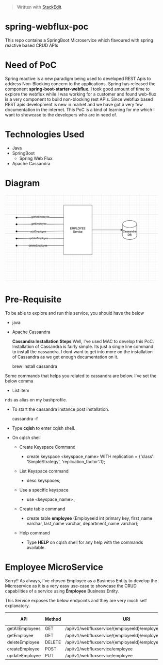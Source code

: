 


> Written with [StackEdit](https://stackedit.io/).
# spring-webflux-poc

This repo contains a SpringBoot Microservice which flavoured with spring reactive based CRUD APIs

# Need of PoC
Spring reactive is a new paradigm being used to developed REST Apis to address Non-Blocking concern to the applications. Spring has released the component **spring-boot-starter-webflux**. I took good amount of time to explore the webflux while I was working for a customer and found web-flux is a very component to build non-blocking rest APIs. Since webflux based REST apis development is new in market and we have got a very few documentation in the internet. This PoC is a kind of learning for me which I want to showcase to the developers who are in need of. 

# Technologies Used

 - Java
 - SpringBoot
	 - Spring Web Flux
 - Apache Cassandra

# Diagram
![Image description](Arch.png)

# Pre-Requisite
To be able to explore and run this service, you should have the below

 - java
 - Apache Cassandra
 
	 **Cassandra Installation Steps**
 Well, I've used MAC to develop this PoC. Installation of Cassandra is fairly simple. Its just a single line command to install the cassandra. I dont want to get into more on the installation of Cassandra as we get enough documentation on it. 

    brew install cassandra

Some commands that helps you related to cassandra are below. I've set the below comma

 - List item

nds as alias on my bashprofile. 

 - To start the cassandra instance post installation.

    cassandra -f
    

 - Type **cqlsh** to enter cqlsh shell. 
 - On cqlsh shell
	 - Create Keyspace Command
		 - create keyspace <keyspace_name> WITH replication = {'class': 'SimpleStrategy', 'replication_factor':1};
	 - List Keyspace command
		 - desc keyspaces;
	 - Use a specific keyspace
		 - use <keyspace_name> ;
		 

	 - Create table command
		 - create table **employee** (EmployeeId int primary key, first_name varchar, last_name varchar, department_name varchar);
	
	 - Help command
		 - Type **HELP** on cqlsh shell for any help with the commands available.

# Employee MicroService

Sorry!! As always, I've chosen Employee as a Business Entity to develop the Microservice as it is a very easy use-case to showcase the CRUD capabilities of a service using **Employee** Business Entity. 

This Service exposes the below endpoints and they are very much self explanatory.

| API|  Method| URI | HttpStatus Code|
|--|--|--|--|
| getAllEmployees| GET  |/api/v1/webfluxservice/{employeeId}/employeeId/employees |200|
|getEmployee|GET|/api/v1/webfluxservice/{employeeId}/employeeId/employee|200|
|deleteEmployee|DELETE|/api/v1/webfluxservice/{employeeId}/employeeId|200|
|createEmployee|POST|/api/v1/webfluxservice/employee|201|
|updateEmployee|PUT|/api/v1/webfluxservice/employee|200|

